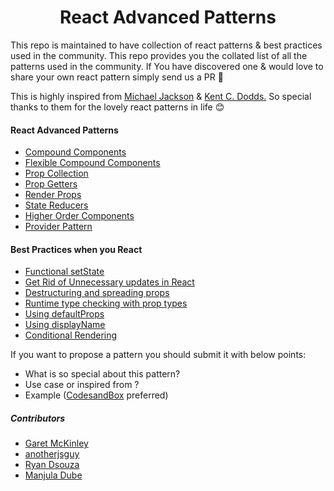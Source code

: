 # <h1 align="center">React Advanced Patterns </h1>


<p> This repo is maintained to have collection of react patterns & best practices used in the community. This repo provides you the collated list of all the patterns used in the community. If You have discovered one & would love to share your own react pattern simply send us a PR 🙌 </p>

This is highly inspired from [Michael Jackson](https://github.com/mjackson) & [Kent C. Dodds.](https://twitter.com/kentcdodds) So special thanks to them for the lovely react patterns in life 😊 


#### React Advanced Patterns

* [Compound Components](https://github.com/manjula91/react-advanced-patterns/tree/master/compound-components)
* [Flexible Compound Components](https://github.com/manjula91/react-advanced-patterns/tree/master/flexible-compound-components
)
* [Prop Collection](https://github.com/manjula91/react-advanced-patterns/tree/master/prop-collection)
* [Prop Getters](https://github.com/manjula91/react-advanced-patterns/tree/master/prop-getters)
* [Render Props](https://github.com/manjula91/react-advanced-patterns/tree/master/render-props)
* [State Reducers](https://github.com/manjula91/react-advanced-patterns/tree/master/state-reducers)
* [Higher Order Components](https://github.com/manjula91/react-advanced-patterns/tree/master/hoc)
* [Provider Pattern](https://github.com/manjula91/react-advanced-patterns/tree/master/provider-pattern)

#### Best Practices when you React 

* [Functional setState](https://github.com/manjula91/react-advanced-patterns/tree/master/react-best-practices/#function-in-setstate)
* [Get Rid of Unnecessary updates in React](https://github.com/manjula91/react-advanced-patterns/tree/master/react-best-practices/#why-did-you-update)
* [Destructuring and spreading props](https://github.com/manjula91/react-advanced-patterns/tree/master/react-best-practices/#prop-spread)
* [Runtime type checking with prop types](https://github.com/manjula91/react-advanced-patterns/tree/master/react-best-practices/#prop-types)
* [Using defaultProps](https://github.com/manjula91/react-advanced-patterns/tree/master/react-best-practices/#default-props)
* [Using displayName](https://github.com/manjula91/react-advanced-patterns/tree/master/react-best-practices/#display-name)
* [Conditional Rendering](https://github.com/manjula91/react-advanced-patterns/tree/master/react-best-practices/#conditional-rendering)


If you want to propose a pattern you should submit it with below points:
 * What is so special about this pattern?
 * Use case or inspired from ?
 * Example ([CodesandBox](https://codesandbox.io/) preferred)

##### Contributors
* [Garet McKinley](https://github.com/garetmckinley)
* [anotherjsguy](https://github.com/kuldeepkeshwar)
* [Ryan Dsouza](https://twitter.com/ryands1701)
* [Manjula Dube](https://twitter.com/manjula_dube)



